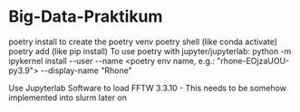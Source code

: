 # Big-Data-Praktikum

poetry install to create the poetry venv 
poetry shell (like conda activate)
poetry add (like pip install)
To use poetry with jupyter/jupyterlab:
python -m ipykernel install --user --name <poetry env name, e.g.: "rhone-EOjzaUOU-py3.9"> --display-name "Rhone"


Use Jupyterlab Software to load FFTW 3.3.10
    - This needs to be somehow implemented into slurm later on
